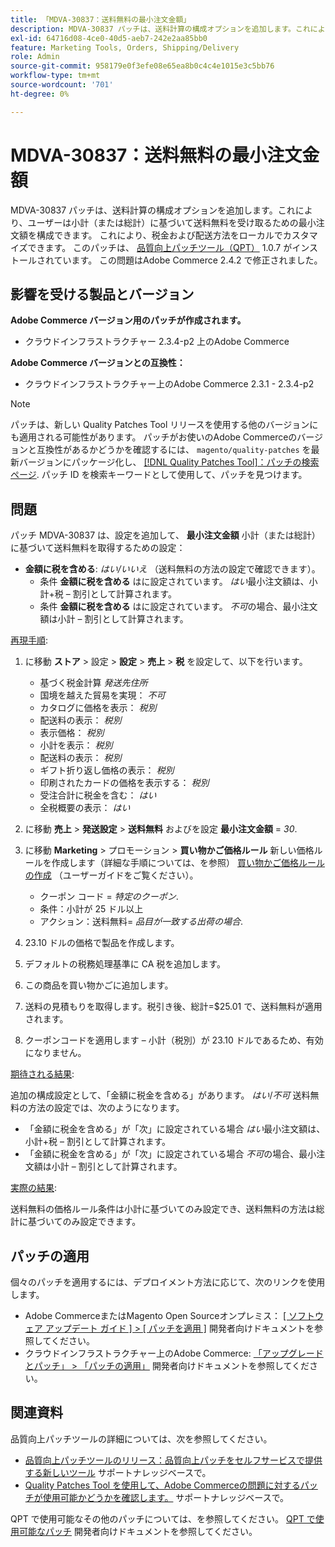 ```yaml
---
title: 「MDVA-30837：送料無料の最小注文金額」
description: MDVA-30837 パッチは、送料計算の構成オプションを追加します。これにより、ユーザーは小計（または総計）に基づいて送料無料を受け取るための最小注文額を構成できます。 これにより、税金および配送方法をローカルでカスタマイズできます。 このパッチは、[Quality Patches Tool （QPT） ] （/help/announcements/adobe-commerce-announcements/magento-quality-patches-released-new-tool-to-self-serve-quality-patches.md） 1.0.7 がインストールされている場合に利用できます。 この問題はAdobe Commerce 2.4.2 で修正されました。
exl-id: 64716d08-4ce0-40d5-aeb7-242e2aa85bb0
feature: Marketing Tools, Orders, Shipping/Delivery
role: Admin
source-git-commit: 958179e0f3efe08e65ea8b0c4c4e1015e3c5bb76
workflow-type: tm+mt
source-wordcount: '701'
ht-degree: 0%

---
```


# MDVA-30837：送料無料の最小注文金額

MDVA-30837 パッチは、送料計算の構成オプションを追加します。これにより、ユーザーは小計（または総計）に基づいて送料無料を受け取るための最小注文額を構成できます。 これにより、税金および配送方法をローカルでカスタマイズできます。 このパッチは、 [品質向上パッチツール（QPT）](/help/announcements/adobe-commerce-announcements/magento-quality-patches-released-new-tool-to-self-serve-quality-patches.md) 1.0.7 がインストールされています。 この問題はAdobe Commerce 2.4.2 で修正されました。

## 影響を受ける製品とバージョン

**Adobe Commerce バージョン用のパッチが作成されます。**

* クラウドインフラストラクチャー 2.3.4-p2 上のAdobe Commerce

**Adobe Commerce バージョンとの互換性：**

* クラウドインフラストラクチャー上のAdobe Commerce 2.3.1 - 2.3.4-p2

>[!NOTE]
>
>パッチは、新しい Quality Patches Tool リリースを使用する他のバージョンにも適用される可能性があります。 パッチがお使いのAdobe Commerceのバージョンと互換性があるかどうかを確認するには、 `magento/quality-patches` を最新バージョンにパッケージ化し、 [[!DNL Quality Patches Tool]：パッチの検索ページ](https://devdocs.magento.com/quality-patches/tool.html#patch-grid). パッチ ID を検索キーワードとして使用して、パッチを見つけます。

## 問題

パッチ MDVA-30837 は、設定を追加して、 **最小注文金額** 小計（または総計）に基づいて送料無料を取得するための設定：

* **金額に税を含める**: *はい/いいえ* （送料無料の方法の設定で確認できます）。
   * 条件 **金額に税を含める** はに設定されています。 *はい*&#x200B;最小注文額は、小計+税 – 割引として計算されます。
   * 条件 **金額に税を含める** はに設定されています。 *不可*&#x200B;の場合、最小注文額は小計 – 割引として計算されます。

<u>再現手順</u>:

1. に移動 **ストア** > 設定 > **設定** > **売上** > **税** を設定して、以下を行います。

   * 基づく税金計算 *発送先住所*
   * 国境を越えた貿易を実現： *不可*
   * カタログに価格を表示： *税別*
   * 配送料の表示： *税別*
   * 表示価格： *税別*
   * 小計を表示： *税別*
   * 配送料の表示： *税別*
   * ギフト折り返し価格の表示： *税別*
   * 印刷されたカードの価格を表示する： *税別*
   * 受注合計に税金を含む： *はい*
   * 全税概要の表示： *はい*

1. に移動 **売上** > **発送設定** > **送料無料** およびを設定 **最小注文金額** = *30*.
1. に移動 **Marketing** > プロモーション > **買い物かご価格ルール** 新しい価格ルールを作成します（詳細な手順については、を参照） [買い物かご価格ルールの作成](https://docs.magento.com/user-guide/marketing/price-rules-cart-create.html) （ユーザーガイドをご覧ください）。

   * クーポン コード = *特定のクーポン*.
   * 条件：小計が 25 ドル以上
   * アクション：送料無料= *品目が一致する出荷の場合*.

1. 23.10 ドルの価格で製品を作成します。
1. デフォルトの税務処理基準に CA 税を追加します。
1. この商品を買い物かごに追加します。
1. 送料の見積もりを取得します。税引き後、総計=$25.01 で、送料無料が適用されます。
1. クーポンコードを適用します – 小計（税別）が 23.10 ドルであるため、有効になりません。

<u>期待される結果</u>:

追加の構成設定として、「金額に税金を含める」があります。 *はい*/*不可* 送料無料の方法の設定では、次のようになります。

* 「金額に税金を含める」が「次」に設定されている場合 *はい*&#x200B;最小注文額は、小計+税 – 割引として計算されます。
* 「金額に税金を含める」が「次」に設定されている場合 *不可*&#x200B;の場合、最小注文額は小計 – 割引として計算されます。

<u>実際の結果</u>:

送料無料の価格ルール条件は小計に基づいてのみ設定でき、送料無料の方法は総計に基づいてのみ設定できます。

## パッチの適用

個々のパッチを適用するには、デプロイメント方法に応じて、次のリンクを使用します。

* Adobe CommerceまたはMagento Open Sourceオンプレミス： [[ ソフトウェア アップデート ガイド ] > [ パッチを適用 ]](https://devdocs.magento.com/guides/v2.4/comp-mgr/patching/mqp.html) 開発者向けドキュメントを参照してください。
* クラウドインフラストラクチャー上のAdobe Commerce: [「アップグレードとパッチ」 > 「パッチの適用」](https://devdocs.magento.com/cloud/project/project-patch.html) 開発者向けドキュメントを参照してください。

## 関連資料

品質向上パッチツールの詳細については、次を参照してください。

* [品質向上パッチツールのリリース：品質向上パッチをセルフサービスで提供する新しいツール](/help/announcements/adobe-commerce-announcements/magento-quality-patches-released-new-tool-to-self-serve-quality-patches.md) サポートナレッジベースで。
* [Quality Patches Tool を使用して、Adobe Commerceの問題に対するパッチが使用可能かどうかを確認します。](/help/support-tools/patches-available-in-qpt-tool/check-patch-for-magento-issue-with-magento-quality-patches.md) サポートナレッジベースで。

QPT で使用可能なその他のパッチについては、を参照してください。 [QPT で使用可能なパッチ](https://devdocs.magento.com/quality-patches/tool.html#patch-grid) 開発者向けドキュメントを参照してください。
